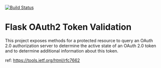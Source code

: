 [![Build Status](https://travis-ci.org/socialwifi/flask-oauthres.svg?branch=master)](https://travis-ci.org/socialwifi/flask-oauthres)
# Flask OAuth2 Token Validation

This project exposes methods for a protected resource to query an OAuth 2.0 authorization server to determine the active state of an OAuth 2.0 token and to determine additional information about this token.

ref: https://tools.ietf.org/html/rfc7662
